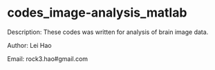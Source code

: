 # codes_image-analysis_matlab

Description: These codes was written for analysis of brain image data. 

Author: Lei Hao

Email: rock3.hao#gmail.com
